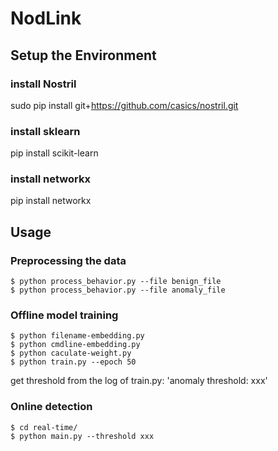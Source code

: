 # NodLink

## Setup the Environment

### install Nostril
sudo pip install git+https://github.com/casics/nostril.git

### install sklearn
pip install scikit-learn

### install networkx
pip install networkx

## Usage
### Preprocessing the data
```
$ python process_behavior.py --file benign_file
$ python process_behavior.py --file anomaly_file
```
### Offline model training
``` 
$ python filename-embedding.py
$ python cmdline-embedding.py
$ python caculate-weight.py
$ python train.py --epoch 50
```
get threshold from the log of train.py: 'anomaly threshold: xxx'
### Online detection
```
$ cd real-time/
$ python main.py --threshold xxx
```

